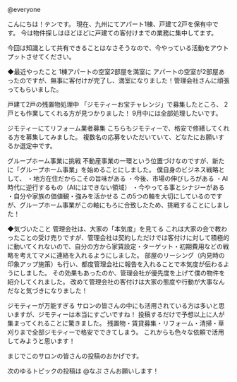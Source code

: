 @everyone

こんにちは！テンです。
現在、九州にてアパート1棟、戸建て2戸を保有中です。
今は物件探しはほどほどに戸建ての客付けまでの業務に集中してます。

今回は知識として共有できることはなさそうなので、今やっている活動をアウトプットさせてください。


◆最近やったこと
 1棟アパートの空室2部屋を満室に
アパートの空室が2部屋あったのですが、無事に客付けが完了し、満室になりました！管理会社さんに頑張ってもらいました。

 戸建て2戸の残置物処理中
「ジモティーお宝チャレンジ」で募集したところ、
2戸とも作業してくれる方が見つかりました！
9月中には全部処理したいです。

 ジモティーにてリフォーム業者募集
こちらもジモティーで、格安で修繕してくれる方を募集してみました。
複数名の応募をいただいていて、どなたにお願いするか選定中です。

 グループホーム事業に挑戦
不動産事業の一環という位置づけなのですが、新たに「グループホーム事業」を始めることにしました。 
僕自身のビジネス戦略として、
 ・地方在住だからこその旨味がある
 ・今後、市場の伸びしろがある
 ・AI時代に逆行するもの（AIにはできない領域）
 ・今やってる事とシナジーがある
 ・自分や家族の価値観・強みを活かせる
この5つの軸を大切にしているのですが、グループホーム事業がこの軸にもろに合致したため、挑戦することにしました！

◆気づいたこと
 管理会社は、大家の「本気度」を見てる
これは大家の会で教わったことの受け売りですが、管理会社は契約しただけでは客付けに対して積極的に動いてくれないので、自分の方から家賃設定・ターゲット・初期費用などの戦略を考えてマメに連絡を入れるようにしました。
部屋のリーシング（内見時の印象アップ施策）も行い、都度管理会社に報告を入れることで本気度が伝わるようにしました。
その効果もあったのか、管理会社が優先度を上げて僕の物件を紹介してくれました。
改めて管理会社の客付けは大家の態度や行動が大事なんだなと気づきになりました！

 ジモティーが万能すぎる
サロンの皆さんの中にも活用されている方は多いと思いますが、ジモティーは本当にすごいですね！
投稿するだけで予想以上に人が集まってくれることに驚きました。
残置物・賃貸募集・リフォーム・清掃・草刈りまで全部ジモティーで格安でできてしまう。
これからも色々な依頼で活用してみようと思います！

まじでこのサロンの皆さんの投稿のおかげです。

次のゆるトピックの投稿は @なぷ さんお願いします！